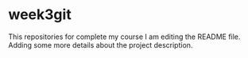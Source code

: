 # week3git
This repositories for complete my course
I am editing the README file. Adding some more details about the project description.

